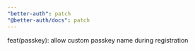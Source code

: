 ```yaml
---
"better-auth": patch
"@better-auth/docs": patch
---
```


feat(passkey): allow custom passkey name during registration

